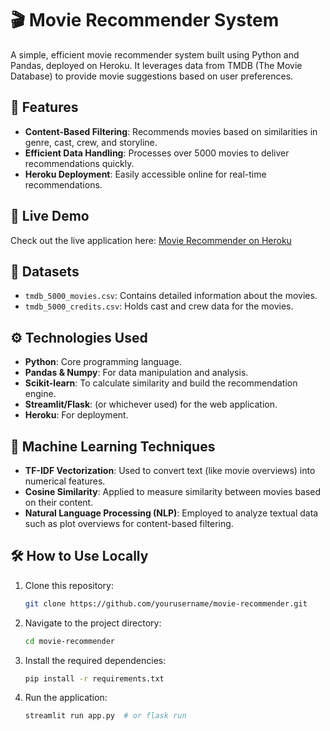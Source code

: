 
# 🎬 Movie Recommender System

A simple, efficient movie recommender system built using Python and Pandas, deployed on Heroku. It leverages data from TMDB (The Movie Database) to provide movie suggestions based on user preferences.

## 🌟 Features

- **Content-Based Filtering**: Recommends movies based on similarities in genre, cast, crew, and storyline.
- **Efficient Data Handling**: Processes over 5000 movies to deliver recommendations quickly.
- **Heroku Deployment**: Easily accessible online for real-time recommendations.

## 🚀 Live Demo

Check out the live application here: [Movie Recommender on Heroku](#)

## 📁 Datasets

- `tmdb_5000_movies.csv`: Contains detailed information about the movies.
- `tmdb_5000_credits.csv`: Holds cast and crew data for the movies.

## ⚙️ Technologies Used

- **Python**: Core programming language.
- **Pandas & Numpy**: For data manipulation and analysis.
- **Scikit-learn**: To calculate similarity and build the recommendation engine.
- **Streamlit/Flask**: (or whichever used) for the web application.
- **Heroku**: For deployment.

## 🤖 Machine Learning Techniques

- **TF-IDF Vectorization**: Used to convert text (like movie overviews) into numerical features.
- **Cosine Similarity**: Applied to measure similarity between movies based on their content.
- **Natural Language Processing (NLP)**: Employed to analyze textual data such as plot overviews for content-based filtering.

## 🛠️ How to Use Locally

1. Clone this repository:
   ```bash
   git clone https://github.com/yourusername/movie-recommender.git
   ```
2. Navigate to the project directory:
   ```bash
   cd movie-recommender
   ```
3. Install the required dependencies:
   ```bash
   pip install -r requirements.txt
   ```
4. Run the application:
   ```bash
   streamlit run app.py  # or flask run
   ```

